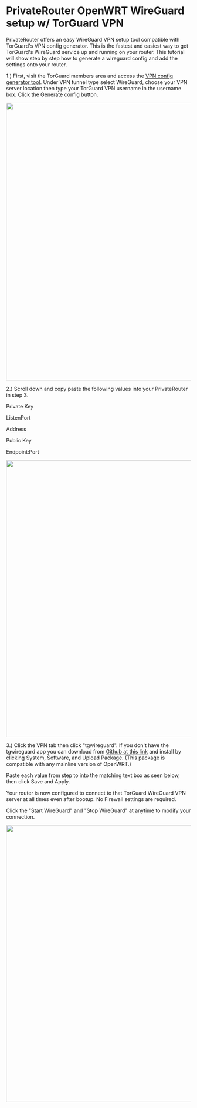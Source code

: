 # PrivateRouter OpenWRT WireGuard setup w/ TorGuard VPN
<p>PrivateRouter offers an easy WireGuard VPN setup tool compatible with TorGuard's VPN config generator. This is the fastest and easiest way to get TorGuard's WireGuard service up and running on your router. This tutorial will show step by step how to generate a wireguard config and add the settings onto your router.</p>
<p>1.) First, visit the TorGuard members area and access the <a href="https://torguard.net/tgconf.php?action=vpn-openvpnconfig" target="_blank" rel="noopener">VPN config generator tool</a>. Under VPN tunnel type select WireGuard, choose your VPN server location then type your TorGuard VPN username in the username box. Click the Generate config button.</p>
<p><img src="https://privaterouter.com/members/index.php/images/kb/66_wg1.png" alt="" width="1152" height="757" /></p>
<p>2.) Scroll down and copy paste the following values into your PrivateRouter in step 3.</p>
<p>Private Key</p>
<p>ListenPort</p>
<p>Address</p>
<p>Public Key</p>
<p>Endpoint:Port</p>
<p><img src="https://privaterouter.com/members/index.php/images/kb/67_wg2.png" alt="" width="1150" height="755" /></p>
<p>3.) Click the VPN tab then click "tgwireguard". If you don't have the tgwireguard app you can download from <a href="https://github.com/PrivateRouter-LLC/openwrt/raw/main/luci-app-tgwireguard_1.0.0-1_all.ipk" target="_blank" rel="noopener">Github at this link</a> and install by clicking System, Software, and Upload Package. (This package is compatible with any mainline version of OpenWRT.) </p>
<p>Paste each value from step to into the matching text box as seen below, then click Save and Apply.</p>
<p>Your router is now configured to connect to that TorGuard WireGuard VPN server at all times even after bootup. No Firewall settings are required. </p>
<p>Click the "Start WireGuard" and "Stop WireGuard" at anytime to modify your connection. </p>
<p><img src="https://privaterouter.com/members/index.php/images/kb/68_wg3.png" alt="" width="1160" height="755" /></p>
